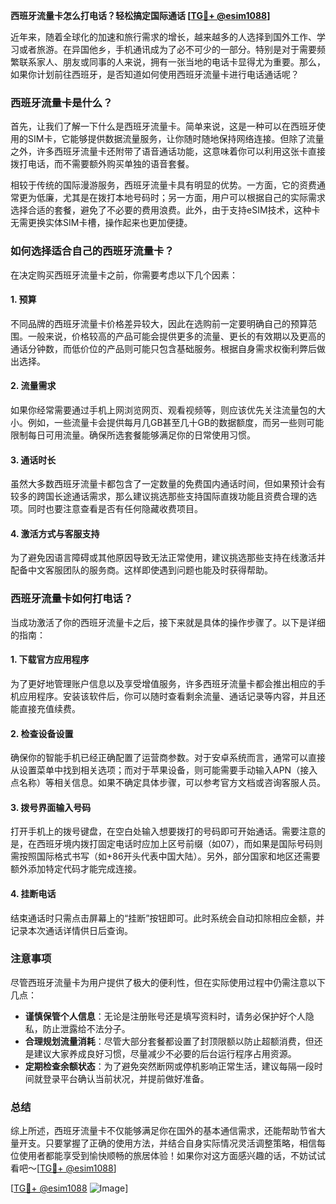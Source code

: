 **西班牙流量卡怎么打电话？轻松搞定国际通话 [[TG💪+ @esim1088](https://t.me/s/esim1088)]**

近年来，随着全球化的加速和旅行需求的增长，越来越多的人选择到国外工作、学习或者旅游。在异国他乡，手机通讯成为了必不可少的一部分。特别是对于需要频繁联系家人、朋友或同事的人来说，拥有一张当地的电话卡显得尤为重要。那么，如果你计划前往西班牙，是否知道如何使用西班牙流量卡进行电话通话呢？

### 西班牙流量卡是什么？

首先，让我们了解一下什么是西班牙流量卡。简单来说，这是一种可以在西班牙使用的SIM卡，它能够提供数据流量服务，让你随时随地保持网络连接。但除了流量之外，许多西班牙流量卡还附带了语音通话功能，这意味着你可以利用这张卡直接拨打电话，而不需要额外购买单独的语音套餐。

相较于传统的国际漫游服务，西班牙流量卡具有明显的优势。一方面，它的资费通常更为低廉，尤其是在拨打本地号码时；另一方面，用户可以根据自己的实际需求选择合适的套餐，避免了不必要的费用浪费。此外，由于支持eSIM技术，这种卡无需更换实体SIM卡槽，操作起来也更加便捷。

### 如何选择适合自己的西班牙流量卡？

在决定购买西班牙流量卡之前，你需要考虑以下几个因素：

#### 1. **预算**
不同品牌的西班牙流量卡价格差异较大，因此在选购前一定要明确自己的预算范围。一般来说，价格较高的产品可能会提供更多的流量、更长的有效期以及更高的通话分钟数，而低价位的产品则可能只包含基础服务。根据自身需求权衡利弊后做出选择。

#### 2. **流量需求**
如果你经常需要通过手机上网浏览网页、观看视频等，则应该优先关注流量包的大小。例如，一些流量卡会提供每月几GB甚至几十GB的数据额度，而另一些则可能限制每日可用流量。确保所选套餐能够满足你的日常使用习惯。

#### 3. **通话时长**
虽然大多数西班牙流量卡都包含了一定数量的免费国内通话时间，但如果预计会有较多的跨国长途通话需求，那么建议挑选那些支持国际直拨功能且资费合理的选项。同时也要注意查看是否有任何隐藏收费项目。

#### 4. **激活方式与客服支持**
为了避免因语言障碍或其他原因导致无法正常使用，建议挑选那些支持在线激活并配备中文客服团队的服务商。这样即使遇到问题也能及时获得帮助。

### 西班牙流量卡如何打电话？

当成功激活了你的西班牙流量卡之后，接下来就是具体的操作步骤了。以下是详细的指南：

#### 1. **下载官方应用程序**
为了更好地管理账户信息以及享受增值服务，许多西班牙流量卡都会推出相应的手机应用程序。安装该软件后，你可以随时查看剩余流量、通话记录等内容，并且还能直接充值续费。

#### 2. **检查设备设置**
确保你的智能手机已经正确配置了运营商参数。对于安卓系统而言，通常可以直接从设置菜单中找到相关选项；而对于苹果设备，则可能需要手动输入APN（接入点名称）等相关信息。如果不确定具体步骤，可以参考官方文档或咨询客服人员。

#### 3. **拨号界面输入号码**
打开手机上的拨号键盘，在空白处输入想要拨打的号码即可开始通话。需要注意的是，在西班牙境内拨打固定电话时应加上区号前缀（如07），而如果是国际号码则需按照国际格式书写（如+86开头代表中国大陆）。另外，部分国家和地区还需要额外添加特定代码才能完成连接。

#### 4. **挂断电话**
结束通话时只需点击屏幕上的“挂断”按钮即可。此时系统会自动扣除相应金额，并记录本次通话详情供日后查询。

### 注意事项

尽管西班牙流量卡为用户提供了极大的便利性，但在实际使用过程中仍需注意以下几点：

- **谨慎保管个人信息**：无论是注册账号还是填写资料时，请务必保护好个人隐私，防止泄露给不法分子。
- **合理规划流量消耗**：尽管大部分套餐都设置了封顶限额以防止超额消费，但还是建议大家养成良好习惯，尽量减少不必要的后台运行程序占用资源。
- **定期检查余额状态**：为了避免突然断网或停机影响正常生活，建议每隔一段时间就登录平台确认当前状况，并提前做好准备。

### 总结

综上所述，西班牙流量卡不仅能够满足你在国外的基本通信需求，还能帮助节省大量开支。只要掌握了正确的使用方法，并结合自身实际情况灵活调整策略，相信每位使用者都能享受到愉快顺畅的旅居体验！如果你对这方面感兴趣的话，不妨试试看吧～[[TG💪+ @esim1088](https://t.me/s/esim1088)]

[[TG💪+ @esim1088](https://t.me/s/esim1088) ![Image](https://i.postimg.cc/4NQfJmqS/Snipaste-2025-05-13-00-14-12.png)]